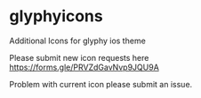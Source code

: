 # glyphyicons
Additional Icons for glyphy ios theme

Please submit new icon requests here https://forms.gle/PRVZdGavNvp9JQU9A

Problem with current icon please submit an issue.